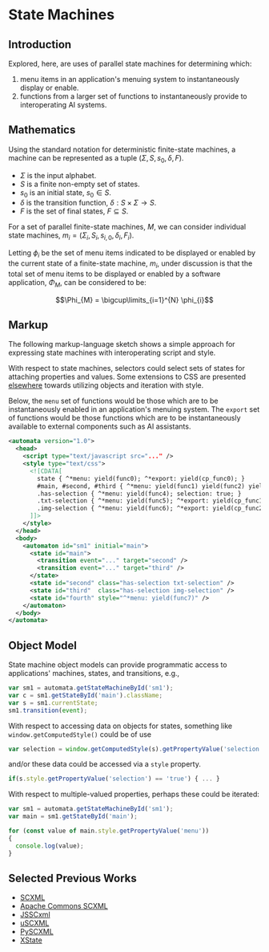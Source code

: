 # State Machines

## Introduction

Explored, here, are uses of parallel state machines for determining which:

1. menu items in an application's menuing system to instantaneously display or enable.
2. functions from a larger set of functions to instantaneously provide to interoperating AI systems.

## Mathematics

Using the standard notation for deterministic finite-state machines, a machine can be represented as a tuple $(\Sigma, S, s_{0}, \delta, F)$.

* $\Sigma$ is the input alphabet.
* $S$ is a finite non-empty set of states.
* $s_{0}$ is an initial state, $s_{0} \in S$.
* $\delta$ is the transition function, $\delta : S \times \Sigma \rightarrow S$.
* $F$ is the set of final states, $F \subseteq S$.

For a set of parallel finite-state machines, $M$, we can consider individual state machines, $m_{i} = (\Sigma_{i}, S_{i}, s_{i, 0}, \delta_{i}, F_{i})$.

Letting $\phi_{i}$ be the set of menu items indicated to be displayed or enabled by the current state of a finite-state machine, $m_{i}$, under discussion is that the total set of menu items to be displayed or enabled by a software application, $\Phi_{M}$, can be considered to be:

$$\Phi_{M} = \bigcup\limits_{i=1}^{N} \phi_{i}$$

## Markup

The following markup-language sketch shows a simple approach for expressing state machines with interoperating script and style.

With respect to state machines, selectors could select sets of states for attaching properties and values. Some extensions to CSS are presented [elsewhere](/Notes/Objects%20and%20Iteration%20with%20Style.md) towards utilizing objects and iteration with style.

Below, the `menu` set of functions would be those which are to be instantaneously enabled in an application's menuing system. The `export` set of functions would be those functions which are to be instantaneously available to external components such as AI assistants.

```xml
<automata version="1.0">
  <head>
    <script type="text/javascript src="..." />
    <style type="text/css">
      <![CDATA[
        state { ^*menu: yield(func0); ^*export: yield(cp_func0); }
        #main, #second, #third { ^*menu: yield(func1) yield(func2) yield(func3); }
        .has-selection { ^*menu: yield(func4); selection: true; }
        .txt-selection { ^*menu: yield(func5); ^*export: yield(cp_func1); }
        .img-selection { ^*menu: yield(func6); ^*export: yield(cp_func2); }
      ]]>
    </style>
  </head>
  <body>
    <automaton id="sm1" initial="main">
      <state id="main">
        <transition event="..." target="second" />
        <transition event="..." target="third" />
      </state>
      <state id="second" class="has-selection txt-selection" />
      <state id="third"  class="has-selection img-selection" />
      <state id="fourth" style="^*menu: yield(func7)" />
    </automaton>
  </body>
</automata>
```

## Object Model

State machine object models can provide programmatic access to applications' machines, states, and transitions, e.g.,

```js
var sm1 = automata.getStateMachineById('sm1');
var c = sm1.getStateById('main').className;
var s = sm1.currentState;
sm1.transition(event);
```

With respect to accessing data on objects for states, something like `window.getComputedStyle()` could be of use

```js
var selection = window.getComputedStyle(s).getPropertyValue('selection');
```

and/or these data could be accessed via a `style` property.

```js
if(s.style.getPropertyValue('selection') == 'true') { ... }
```

With respect to multiple-valued properties, perhaps these could be iterated:

```js
var sm1 = automata.getStateMachineById('sm1');
var main = sm1.getStateById('main');

for (const value of main.style.getPropertyValue('menu'))
{
  console.log(value);
}
```

## Selected Previous Works
* [SCXML](https://www.w3.org/TR/scxml/)
* [Apache Commons SCXML](http://jakarta.apache.org/commons/scxml/)
* [JSSCxml](https://github.com/Touffy/JSSCxml)
* [uSCXML](https://github.com/tklab-tud/uscxml)
* [PySCXML](https://github.com/jroxendal/PySCXML)
* [XState](https://github.com/statelyai/xstate)
